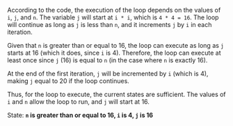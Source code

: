 According to the code, the execution of the loop depends on the values of `i`, `j`, and `n`. The variable `j` will start at `i * i`, which is `4 * 4 = 16`. The loop will continue as long as `j` is less than `n`, and it increments `j` by `i` in each iteration.

Given that `n` is greater than or equal to 16, the loop can execute as long as `j` starts at 16 (which it does, since `i` is 4). Therefore, the loop can execute at least once since `j` (16) is equal to `n` (in the case where `n` is exactly 16).

At the end of the first iteration, `j` will be incremented by `i` (which is 4), making `j` equal to 20 if the loop continues. 

Thus, for the loop to execute, the current states are sufficient. The values of `i` and `n` allow the loop to run, and `j` will start at 16.

State: **`n` is greater than or equal to 16, `i` is 4, `j` is 16**